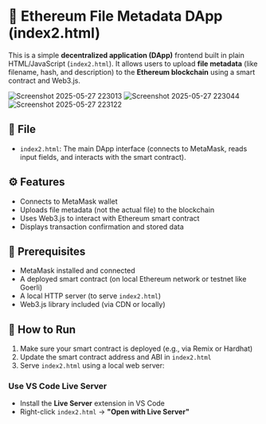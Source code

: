 # 🧾 Ethereum File Metadata DApp (index2.html)

This is a simple **decentralized application (DApp)** frontend built in plain HTML/JavaScript (`index2.html`). It allows users to upload **file metadata** (like filename, hash, and description) to the **Ethereum blockchain** using a smart contract and Web3.js.

![Screenshot 2025-05-27 223013](https://github.com/user-attachments/assets/5d34c988-7dd4-4aae-b209-8a47d43e2cdc)
![Screenshot 2025-05-27 223044](https://github.com/user-attachments/assets/b75fefe3-b1e9-435e-abec-00ba0e3281c6)
![Screenshot 2025-05-27 223122](https://github.com/user-attachments/assets/7f7098bb-6894-44f0-8b60-655cc229ab49)



## 📁 File

- `index2.html`: The main DApp interface (connects to MetaMask, reads input fields, and interacts with the smart contract).

## ⚙️ Features

- Connects to MetaMask wallet
- Uploads file metadata (not the actual file) to the blockchain
- Uses Web3.js to interact with Ethereum smart contract
- Displays transaction confirmation and stored data

## 🔧 Prerequisites

- MetaMask installed and connected
- A deployed smart contract (on local Ethereum network or testnet like Goerli)
- A local HTTP server (to serve `index2.html`)
- Web3.js library included (via CDN or locally)

## 🚀 How to Run

1. Make sure your smart contract is deployed (e.g., via Remix or Hardhat)
2. Update the smart contract address and ABI in `index2.html`
3. Serve `index2.html` using a local web server:

### Use VS Code Live Server
- Install the **Live Server** extension in VS Code
- Right-click `index2.html` → **"Open with Live Server"**


